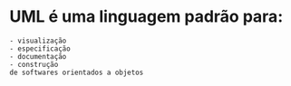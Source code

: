 # UML é uma linguagem padrão para:
    - visualização
    - especificação
    - documentação
    - construção
    de softwares orientados a objetos